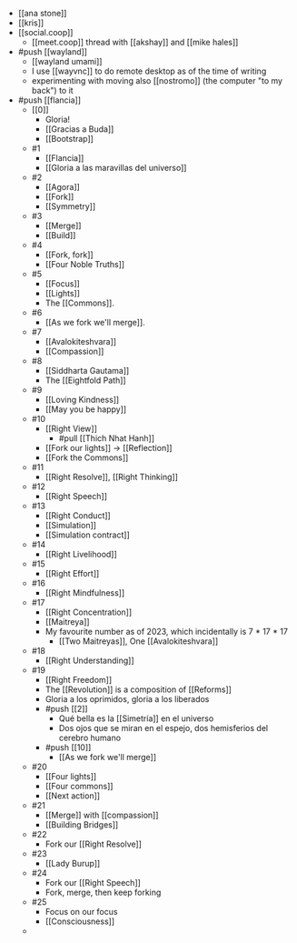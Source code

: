 - [[ana stone]]
- [[kris]]
- [[social.coop]]
  - [[meet.coop]] thread with [[akshay]] and [[mike hales]]
- #push [[wayland]]
  - [[wayland umami]]
  - I use [[wayvnc]] to do remote desktop as of the time of writing
  - experimenting with moving also [[nostromo]] (the computer "to my back") to it
- #push [[flancia]]
  - [[0]]
    - Gloria!
    - [[Gracias a Buda]]
    - [[Bootstrap]]
  - #1
    - [[Flancia]]
    - [[Gloria a las maravillas del universo]]
  - #2
    - [[Agora]]
    - [[Fork]]
    - [[Symmetry]]
  - #3
    - [[Merge]]
    - [[Build]]
  - #4
    - [[Fork, fork]]
    - [[Four Noble Truths]]
  - #5
    - [[Focus]]
    - [[Lights]]
    - The [[Commons]].
  - #6
    - [[As we fork we'll merge]].
  - #7
    - [[Avalokiteshvara]]
    - [[Compassion]]
  - #8
    - [[Siddharta Gautama]]
    - The [[Eightfold Path]]
  - #9
    - [[Loving Kindness]]
    - [[May you be happy]]
  - #10
    - [[Right View]]
      - #pull [[Thich Nhat Hanh]]
    - [[Fork our lights]] -> [[Reflection]]
    - [[Fork the Commons]]
  - #11
    - [[Right Resolve]], [[Right Thinking]]
  - #12
    - [[Right Speech]]
  - #13
    - [[Right Conduct]]
    - [[Simulation]]
    - [[Simulation contract]]
  - #14
    - [[Right Livelihood]]
  - #15
    - [[Right Effort]]
  - #16
    - [[Right Mindfulness]]
  - #17
    - [[Right Concentration]]
    - [[Maitreya]]
    - My favourite number as of 2023, which incidentally is 7 * 17 * 17
      - [[Two Maitreyas]], One [[Avalokiteshvara]]
  - #18
    - [[Right Understanding]]
  - #19 
    - [[Right Freedom]]
    - The [[Revolution]] is a composition of [[Reforms]]
    - Gloria a los oprimidos, gloria a los liberados
    - #push [[2]]
      - Qué bella es la [[Simetría]] en el universo
      - Dos ojos que se miran en el espejo, dos hemisferios del cerebro humano
    - #push [[10]]
      - [[As we fork we'll merge]]
  - #20
    - [[Four lights]]
    - [[Four commons]]
    - [[Next action]]
  - #21
    - [[Merge]] with [[compassion]]
    - [[Building Bridges]]
  - #22
    - Fork our [[Right Resolve]]
  - #23
    - [[Lady Burup]]
  - #24
    - Fork our [[Right Speech]]
    - Fork, merge, then keep forking
  - #25
    - Focus on our focus
    - [[Consciousness]]
  - 
